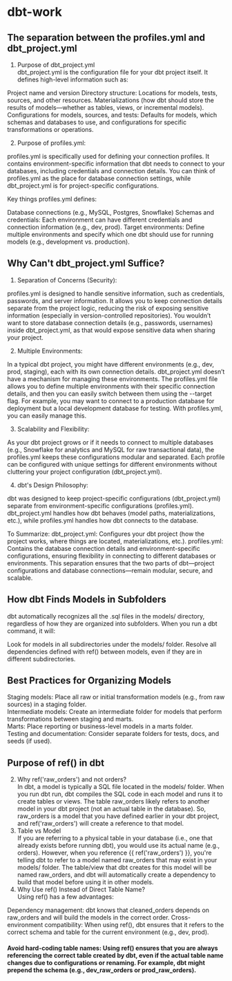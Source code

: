 # dbt-work
## The separation between the profiles.yml and dbt_project.yml
1. Purpose of dbt_project.yml  
dbt_project.yml is the configuration file for your dbt project itself. It defines high-level information such as:

Project name and version
Directory structure: Locations for models, tests, sources, and other resources.
Materializations (how dbt should store the results of models—whether as tables, views, or incremental models).
Configurations for models, sources, and tests: Defaults for models, which schemas and databases to use, and configurations for specific transformations or operations.

2. Purpose of profiles.yml:  

profiles.yml is specifically used for defining your connection profiles. It contains environment-specific information that dbt needs to connect to your databases, including credentials and connection details. You can think of profiles.yml as the place for database connection settings, while dbt_project.yml is for project-specific configurations.

Key things profiles.yml defines:

Database connections (e.g., MySQL, Postgres, Snowflake)
Schemas and credentials: Each environment can have different credentials and connection information (e.g., dev, prod).
Target environments: Define multiple environments and specify which one dbt should use for running models (e.g., development vs. production).

## Why Can't dbt_project.yml Suffice?  
1. Separation of Concerns (Security):

profiles.yml is designed to handle sensitive information, such as credentials, passwords, and server information. It allows you to keep connection details separate from the project logic, reducing the risk of exposing sensitive information (especially in version-controlled repositories).
You wouldn’t want to store database connection details (e.g., passwords, usernames) inside dbt_project.yml, as that would expose sensitive data when sharing your project.

2. Multiple Environments:

In a typical dbt project, you might have different environments (e.g., dev, prod, staging), each with its own connection details.
dbt_project.yml doesn’t have a mechanism for managing these environments. The profiles.yml file allows you to define multiple environments with their specific connection details, and then you can easily switch between them using the --target flag.
For example, you may want to connect to a production database for deployment but a local development database for testing. With profiles.yml, you can easily manage this.

3. Scalability and Flexibility:

As your dbt project grows or if it needs to connect to multiple databases (e.g., Snowflake for analytics and MySQL for raw transactional data), the profiles.yml keeps these configurations modular and separated.
Each profile can be configured with unique settings for different environments without cluttering your project configuration (dbt_project.yml).

4. dbt's Design Philosophy:

dbt was designed to keep project-specific configurations (dbt_project.yml) separate from environment-specific configurations (profiles.yml).
dbt_project.yml handles how dbt behaves (model paths, materializations, etc.), while profiles.yml handles how dbt connects to the database.   

To Summarize:
dbt_project.yml: Configures your dbt project (how the project works, where things are located, materializations, etc.).
profiles.yml: Contains the database connection details and environment-specific configurations, ensuring flexibility in connecting to different databases or environments.
This separation ensures that the two parts of dbt—project configurations and database connections—remain modular, secure, and scalable.    

##  How dbt Finds Models in Subfolders
dbt automatically recognizes all the .sql files in the models/ directory, regardless of how they are organized into subfolders. When you run a dbt command, it will:

Look for models in all subdirectories under the models/ folder.
Resolve all dependencies defined with ref() between models, even if they are in different subdirectories.  
 
## Best Practices for Organizing Models  
Staging models: Place all raw or initial transformation models (e.g., from raw sources) in a staging folder.  
Intermediate models: Create an intermediate folder for models that perform transformations between staging and marts.  
Marts: Place reporting or business-level models in a marts folder.  
Testing and documentation: Consider separate folders for tests, docs, and seeds (if used).  

## Purpose of ref() in dbt
2. Why ref('raw_orders') and not orders?  
In dbt, a model is typically a SQL file located in the models/ folder. When you run dbt run, dbt compiles the SQL code in each model and runs it to create tables or views.
The table raw_orders likely refers to another model in your dbt project (not an actual table in the database). So, raw_orders is a model that you have defined earlier in your dbt project, and ref('raw_orders') will create a reference to that model.  
3. Table vs Model  
If you are referring to a physical table in your database (i.e., one that already exists before running dbt), you would use its actual name (e.g., orders).
However, when you reference {{ ref('raw_orders') }}, you're telling dbt to refer to a model named raw_orders that may exist in your models/ folder. The table/view that dbt creates for this model will be named raw_orders, and dbt will automatically create a dependency to build that model before using it in other models.  
4. Why Use ref() Instead of Direct Table Name?  
Using ref() has a few advantages:  

Dependency management: dbt knows that cleaned_orders depends on raw_orders and will build the models in the correct order.
Cross-environment compatibility: When using ref(), dbt ensures that it refers to the correct schema and table for the current environment (e.g., dev, prod).  
#### Avoid hard-coding table names: Using ref() ensures that you are always referencing the correct table created by dbt, even if the actual table name changes due to configurations or renaming. For example, dbt might prepend the schema (e.g., dev_raw_orders or prod_raw_orders).  